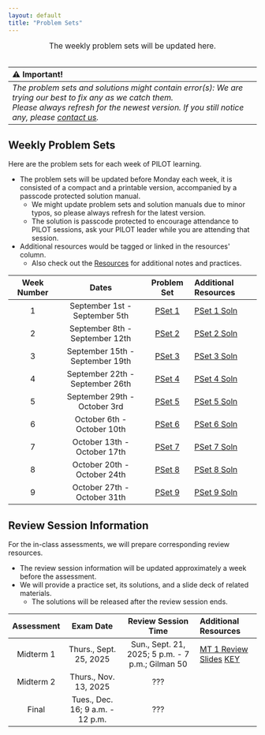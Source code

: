```yaml
---
layout: default
title: "Problem Sets"
---
```


<div style="text-align: center; font-size: 110%;">
    The weekly problem sets will be updated here.
</div>

<br>

|⚠️ Important!|
|:------------|
|*The problem sets and solutions might contain error(s): We are trying our best to fix any as we catch them.*<br>*Please always refresh for the newest version. If you still notice any, please [contact us](/FA25-Orgo-Greenberg/contacts.html).*|

## Weekly Problem Sets

Here are the problem sets for each week of PILOT learning.
- The problem sets will be updated before Monday each week, it is consisted of a compact and a printable version, accompanied by a passcode protected solution manual.
  - We might update problem sets and solution manuals due to minor typos, so please always refresh for the latest version.
  - The solution is passcode protected to encourage attendance to PILOT sessions, ask your PILOT leader while you are attending that session.
- Additional resources would be tagged or linked in the resources' column.
  - Also check out the [Resources](/FA25-Orgo-Greenberg/resources.html) for additional notes and practices.

| Week Number | Dates | Problem Set | Additional Resources |
|:-----------:|:-----:|:-----------:|:---------------------|
| 1 | September 1st - September 5th | [PSet 1](/FA25-Orgo-Greenberg/psets/ProblemSet01_Orgo1Greenberg_FA2025.pdf) | [PSet 1 Soln](/FA25-Orgo-Greenberg/psets/KEY%20PILOT%20ProblemSet01_Orgo1Greenberg_FA2025.pdf) |
| 2 | September 8th - September 12th | [PSet 2](/FA25-Orgo-Greenberg/psets/ProblemSet02_Orgo1Greenberg_FA2025.pdf) | [PSet 2 Soln](/FA25-Orgo-Greenberg/psets/KEY%20PILOT%20ProblemSet02_Orgo1Greenberg_FA2025.pdf) |
| 3 | September 15th - September 19th | [PSet 3](/FA25-Orgo-Greenberg/psets/ProblemSet03_Orgo1Greenberg_FA2025.pdf) | [PSet 3 Soln](/FA25-Orgo-Greenberg/psets/KEY%20PILOT%20ProblemSet03_Orgo1Greenberg_FA2025.pdf) |
| 4 | September 22th - September 26th | [PSet 4](/FA25-Orgo-Greenberg/psets/ProblemSet04_Orgo1Greenberg_FA2025.pdf) | [PSet 4 Soln](/FA25-Orgo-Greenberg/psets/KEY%20PILOT%20ProblemSet04_Orgo1Greenberg_FA2025.pdf) |
| 5 | September 29th - October 3rd | [PSet 5](/FA25-Orgo-Greenberg/psets/ProblemSet05_Orgo1Greenberg_FA2025.pdf) | [PSet 5 Soln](/FA25-Orgo-Greenberg/psets/KEY%20PILOT%20ProblemSet05_Orgo1Greenberg_FA2025.pdf) |
| 6 | October 6th - October 10th | [PSet 6](/FA25-Orgo-Greenberg/psets/ProblemSet06_Orgo1Greenberg_FA2025.pdf) | [PSet 6 Soln](/FA25-Orgo-Greenberg/psets/KEY%20PILOT%20ProblemSet06_Orgo1Greenberg_FA2025.pdf) |
| 7 | October 13th - October 17th | [PSet 7](/FA25-Orgo-Greenberg/psets/ProblemSet07_Orgo1Greenberg_FA2025.pdf) | [PSet 7 Soln](/FA25-Orgo-Greenberg/psets/KEY%20PILOT%20ProblemSet07_Orgo1Greenberg_FA2025.pdf) |
| 8 | October 20th - October 24th | [PSet 8](/FA25-Orgo-Greenberg/psets/ProblemSet08_Orgo1Greenberg_FA2025.pdf) | [PSet 8 Soln](/FA25-Orgo-Greenberg/psets/KEY%20PILOT%20ProblemSet08_Orgo1Greenberg_FA2025.pdf) |
| 9 | October 27th - October 31th | [PSet 9](/FA25-Orgo-Greenberg/psets/ProblemSet09_Orgo1Greenberg_FA2025.pdf) | [PSet 9 Soln](/FA25-Orgo-Greenberg/psets/KEY%20PILOT%20ProblemSet09_Orgo1Greenberg_FA2025.pdf) |

## Review Session Information

For the in-class assessments, we will prepare corresponding review resources.
- The review session information will be updated approximately a week before the assessment.
- We will provide a practice set, its solutions, and a slide deck of related materials.
    - The solutions will be released after the review session ends.

| Assessment | Exam Date | Review Session Time | Additional Resources |
|:----------:|:---------:|:-------------------:|:---------------------|
| Midterm 1 | Thurs., Sept. 25, 2025 | Sun., Sept. 21, 2025; 5 p.m. - 7 p.m.; Gilman 50  | [MT 1 Review Slides](/FA25-Orgo-Greenberg/psets/Midterm1_Review_Orgo1_Greenberg_FA25.pdf) [KEY](/FA25-Orgo-Greenberg/psets/KEY%20Midterm1_Review_Orgo1_Greenberg_FA25.pdf) |
| Midterm 2 | Thurs., Nov. 13, 2025 | ??? |  |
| Final | Tues., Dec. 16; 9 a.m. - 12 p.m. | ??? |  |
